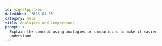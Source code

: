 ```yaml
---
id: yzgestppstxec
dateAdded: '2023-04-20'
category: meta
title: Analogies and Comparisons
prompt: >
  Explain the concept using analogies or comparisons to make it easier to
  understand.
---
```

